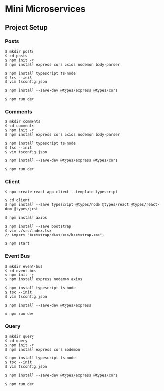 # Mini Microservices

## Project Setup

### Posts

    $ mkdir posts
    $ cd posts
    $ npm init -y
    $ npm install express cors axios nodemon body-parser

    $ npm install typescript ts-node
    $ tsc --init
    $ vim tsconfig.json

    $ npm install --save-dev @types/express @types/cors

    $ npm run dev

### Comments

    $ mkdir comments
    $ cd comments
    $ npm init -y
    $ npm install express cors axios nodemon body-parser

    $ npm install typescript ts-node
    $ tsc --init
    $ vim tsconfig.json

    $ npm install --save-dev @types/express @types/cors

    $ npm run dev

### Client

    $ npx create-react-app client --template typescript

    $ cd client
    $ npm install --save typescript @types/node @types/react @types/react-dom @types/jest

    $ npm install axios

    $ npm install --save bootstrap
    $ vim ./src/index.tsx
    // import "bootstrap/dist/css/bootstrap.css";

    $ npm start

### Event Bus

    $ mkdir event-bus
    $ cd event-bus
    $ npm init -y
    $ npm install express nodemon axios

    $ npm install typescript ts-node
    $ tsc --init
    $ vim tsconfig.json

    $ npm install --save-dev @types/express

    $ npm run dev

### Query

    $ mkdir query
    $ cd query
    $ npm init -y
    $ npm install express cors nodemon

    $ npm install typescript ts-node
    $ tsc --init
    $ vim tsconfig.json

    $ npm install --save-dev @types/express @types/cors

    $ npm run dev
